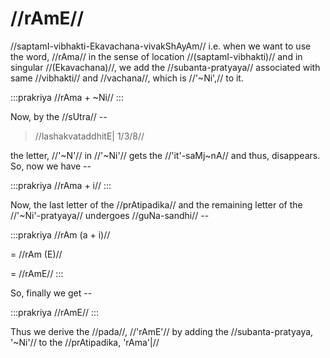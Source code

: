 # //rAmE//

//saptamI-vibhakti-Ekavachana-vivakShAyAm// i.e. when we want to use the
word, //rAma// in the sense of location //(saptamI-vibhakti)// and in
singular //(Ekavachana)//, we add the //subanta-pratyaya// associated
with same //vibhakti// and //vachana//, which is //'~Ni',// to it.

:::prakriya
//rAma + ~Ni//
:::

Now, by the //sUtra// --

> //lashakvataddhitE| 1/3/8//

the letter, //'~N'// in //'~Ni'// gets the //'it'-saMj~nA// and thus,
disappears. So, now we have --

:::prakriya
//rAma + i//
:::

Now, the last letter of the //prAtipadika// and the remaining letter of
the //'~Ni'-pratyaya// undergoes //guNa-sandhi// --

:::prakriya
//rAm (a + i)//

= //rAm (E)//

= //rAmE//
:::

So, finally we get --

:::prakriya
//rAmE//
:::

Thus we derive the //pada//, //'rAmE'// by adding the
//subanta-pratyaya, '~Ni'// to the //prAtipadika, 'rAma'|//
<!--stackedit_data:
eyJoaXN0b3J5IjpbMTA0Mjc1MTU4MV19
-->
